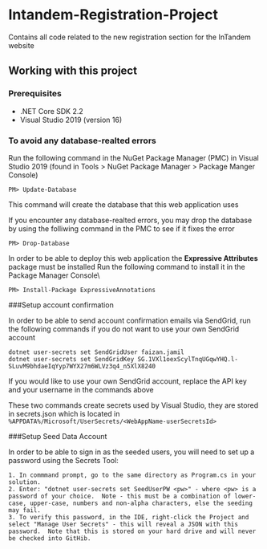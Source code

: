 # Intandem-Registration-Project

Contains all code related to the new registration section for the InTandem website

## Working with this project

### Prerequisites

* .NET Core SDK 2.2
* Visual Studio 2019 (version 16)

### To avoid any database-realted errors

Run the following command in the NuGet Package Manager (PMC) in Visual Studio 2019 (found in Tools > NuGet Package Manager > Package Manger Console)

    PM> Update-Database 

This command will create the database that this web application uses

If you encounter any database-realted errors, you may drop the database by using the folliwing command in the PMC to see if it fixes the error

    PM> Drop-Database

In order to be able to deploy this web application the **Expressive Attributes** package must be installed
Run the following command to install it in the Package Manager Console\
    
    PM> Install-Package ExpressiveAnnotations


###Setup account confirmation

In order to be able to send account confirmation emails via SendGrid, run the following commands if you do not want to use your own SendGrid account

    dotnet user-secrets set SendGridUser faizan.jamil
    dotnet user-secrets set SendGridKey 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

If you would like to use your own SendGrid account, replace the API key and your username in the commands above

These two commands create secrets used by Visual Studio, they are stored in secrets.json which is located in `%APPDATA%/Microsoft/UserSecrets/<WebAppName-userSecretsId>`


###Setup Seed Data Account

In order to be able to sign in as the seeded users, you will need to set up a password using the Secrets Tool:

    1. In commmand prompt, go to the same directory as Program.cs in your solution.
	2. Enter: "dotnet user-secrets set SeedUserPW <pw>" - where <pw> is a password of your choice.  Note - this must be a combination of lower-case, upper-case, numbers and non-alpha characters, else the seeding may fail.
	3. To verify this password, in the IDE, right-click the Project and select "Manage User Secrets" - this will reveal a JSON with this password.  Note that this is stored on your hard drive and will never be checked into GitHib.